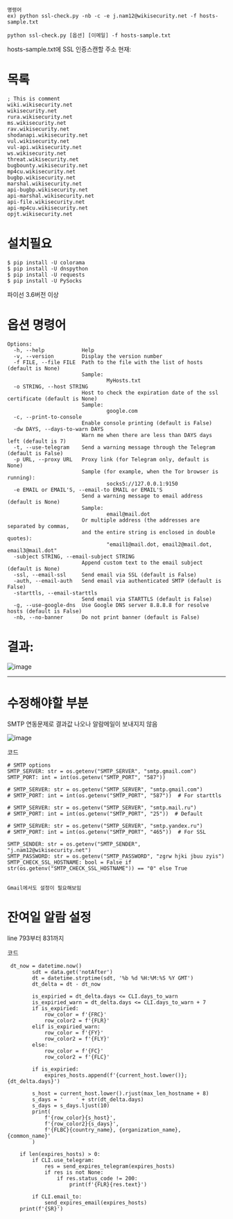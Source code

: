     명령어
    ex) python ssl-check.py -nb -c -e j.nam12@wikisecurity.net -f hosts-sample.txt

    python ssl-check.py [옵션] [이메일] -f hosts-sample.txt
    
hosts-sample.txt에 SSL 인증스캔할 주소
현재: 
# 목록
    ; This is comment
    wiki.wikisecurity.net
    wikisecurity.net
    rura.wikisecurity.net
    ms.wikisecurity.net
    rav.wikisecurity.net
    shodanapi.wikisecurity.net
    vul.wikisecurity.net
    vul-api.wikisecurity.net
    ws.wikisecurity.net
    threat.wikisecurity.net
    bugbounty.wikisecurity.net
    mp4cu.wikisecurity.net
    bugbp.wikisecurity.net
    marshal.wikisecurity.net
    api-bugbp.wikisecurity.net
    api-marshal.wikisecurity.net
    api-file.wikisecurity.net
    api-mp4cu.wikisecurity.net
    opjt.wikisecurity.net


# 설치필요
    $ pip install -U colorama
    $ pip install -U dnspython
    $ pip install -U requests
    $ pip install -U PySocks

파이선 3.6버전 이상

# 옵션 명령어

    Options:
      -h, --help            Help
      -v, --version         Display the version number
      -f FILE, --file FILE  Path to the file with the list of hosts (default is None)
                            Sample:
                                    MyHosts.txt
      -o STRING, --host STRING
                            Host to check the expiration date of the ssl certificate (default is None)
                            Sample:
                                    google.com
      -c, --print-to-console
                            Enable console printing (default is False)
      -dw DAYS, --days-to-warn DAYS
                            Warn me when there are less than DAYS days left (default is 7)
      -t, --use-telegram    Send a warning message through the Telegram (default is False)
      -p URL, --proxy URL   Proxy link (for Telegram only, default is None)
                            Sample (for example, when the Tor browser is running):
                                    socks5://127.0.0.1:9150
      -e EMAIL or EMAIL'S, --email-to EMAIL or EMAIL'S
                            Send a warning message to email address (default is None)
                            Sample:
                                    email@mail.dot
                            Or multiple address (the addresses are separated by commas,
                            and the entire string is enclosed in double quotes):
                                    "email1@mail.dot, email2@mail.dot, email3@mail.dot"
      -subject STRING, --email-subject STRING
                            Append custom text to the email subject (default is None)
      -ssl, --email-ssl     Send email via SSL (default is False)
      -auth, --email-auth   Send email via authenticated SMTP (default is False)
      -starttls, --email-starttls
                            Send email via STARTTLS (default is False)
      -g, --use-google-dns  Use Google DNS server 8.8.8.8 for resolve hosts (default is False)
      -nb, --no-banner      Do not print banner (default is False)
    

 

# 결과:

![image](https://github.com/wikisecurity/SSL-expiration/assets/122947746/e81c0128-ef39-4b59-a032-86d434fd1ff9)




-------

# 수정해야할 부분

SMTP 연동문제로  결과값 나오나 알람메일이 보내지지 않음

![image](https://github.com/wikisecurity/SSL-expiration/assets/122947746/399a9941-83dd-46df-8f25-da05ffd4b27f)



코드

    # SMTP options
    SMTP_SERVER: str = os.getenv("SMTP_SERVER", "smtp.gmail.com")
    SMTP_PORT: int = int(os.getenv("SMTP_PORT", "587"))
    
    # SMTP_SERVER: str = os.getenv("SMTP_SERVER", "smtp.gmail.com")
    # SMTP_PORT: int = int(os.getenv("SMTP_PORT", "587"))  # For starttls
    
    # SMTP_SERVER: str = os.getenv("SMTP_SERVER", "smtp.mail.ru")
    # SMTP_PORT: int = int(os.getenv("SMTP_PORT", "25"))  # Default
    
    # SMTP_SERVER: str = os.getenv("SMTP_SERVER", "smtp.yandex.ru")
    # SMTP_PORT: int = int(os.getenv("SMTP_PORT", "465"))  # For SSL
    
    SMTP_SENDER: str = os.getenv("SMTP_SENDER", "j.nam12@wikisecurity.net")
    SMTP_PASSWORD: str = os.getenv("SMTP_PASSWORD", "zgrw hjki jbuu zyis")
    SMTP_CHECK_SSL_HOSTNAME: bool = False if str(os.getenv("SMTP_CHECK_SSL_HOSTNAME")) == "0" else True


    Gmail에서도 설정이 필요해보임


# 잔여일 알람 설정


line 793부터 831까지

코드

     dt_now = datetime.now()
            sdt = data.get('notAfter')
            dt = datetime.strptime(sdt, '%b %d %H:%M:%S %Y GMT')
            dt_delta = dt - dt_now
    
            is_expiried = dt_delta.days <= CLI.days_to_warn
            is_expiried_warn = dt_delta.days <= CLI.days_to_warn + 7
            if is_expiried:
                row_color = f'{FRC}'
                row_color2 = f'{FLR}'
            elif is_expiried_warn:
                row_color = f'{FY}'
                row_color2 = f'{FLY}'
            else:
                row_color = f'{FC}'
                row_color2 = f'{FLC}'
    
            if is_expiried:
                expires_hosts.append(f'{current_host.lower()};{dt_delta.days}')
    
            s_host = current_host.lower().rjust(max_len_hostname + 8)
            s_days = '    ' + str(dt_delta.days)
            s_days = s_days.ljust(10)
            print(
                f'{row_color}{s_host}',
                f'{row_color2}{s_days}',
                f'{FLBC}{country_name}, {organization_name}, {common_name}'
            )
    
        if len(expires_hosts) > 0:
            if CLI.use_telegram:
                res = send_expires_telegram(expires_hosts)
                if res is not None:
                    if res.status_code != 200:
                        print(f'{FLR}{res.text}')
    
            if CLI.email_to:
                send_expires_email(expires_hosts)
        print(f'{SR}')
      
